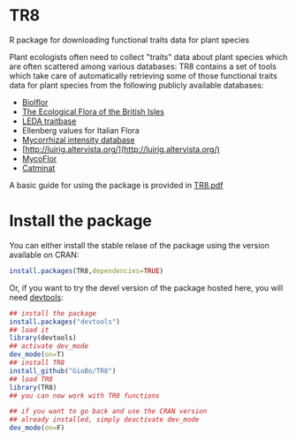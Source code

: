 TR8
===

R package for downloading functional traits data for plant species


Plant ecologists often need to collect "traits" data about plant species which are 
often scattered among various databases: TR8 contains a set of tools which take care of
automatically retrieving some of those functional traits data for plant species from 
the following publicly available databases:

* [Biolflor](http://www2.ufz.de/biolflor/index.jsp)
* [The Ecological Flora of the British Isles](http://www.ecoflora.co.uk/)
* [LEDA traitbase](http://www.leda-traitbase.org/LEDAportal/)
* Ellenberg values for Italian Flora
* [Mycorrhizal intensity database](http://esapubs.org/Archive/ecol/E093/059/default.htm)
* [http://luirig.altervista.org/](http://luirig.altervista.org/)
* [MycoFlor](http://www.esajournals.org/doi/abs/10.1890/12-1700.1)
* [Catminat](http://perso.wanadoo.fr/philippe.julve/catminat.htm)

 A basic guide for using the package is provided in [TR8.pdf](https://github.com/GioBo/TR8/blob/master/vignettes/TR8.pdf)


Install the package
==================

  You can either install the stable relase of the package using the version available on CRAN:

```R
install.packages(TR8,dependencies=TRUE)
```

  Or, if you want to try the devel version of the package hosted here, you will need [devtools](https://github.com/hadley/devtools):
  
```R
## install the package
install.packages("devtools")
## load it
library(devtools)
## activate dev_mode
dev_mode(on=T)
## install TR8
install_github("GioBo/TR8")
## load TR8
library(TR8)
## you can now work with TR8 functions

## if you want to go back and use the CRAN version
## already installed, simply deactivate dev_mode
dev_mode(on=F)
```
  
